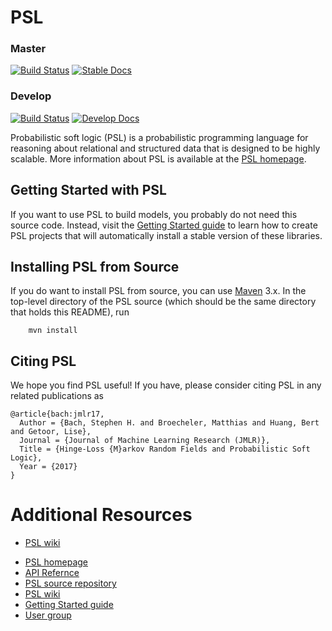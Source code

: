 PSL
===

### Master
[![Build Status](https://travis-ci.org/linqs/psl.svg?branch=master)](https://travis-ci.org/linqs/psl)
[![Stable Docs](https://img.shields.io/badge/docs-stable-brightgreen.svg)](https://linqs-data.soe.ucsc.edu/psl-docs/docs/psl/master-head/index.html)

### Develop
[![Build Status](https://travis-ci.org/linqs/psl.svg?branch=develop)](https://travis-ci.org/linqs/psl)
[![Develop Docs](https://img.shields.io/badge/docs-develop-orange.svg)](https://linqs-data.soe.ucsc.edu/psl-docs/docs/psl/develop-head/index.html)

Probabilistic soft logic (PSL) is a probabilistic programming language for reasoning about
relational and structured data that is designed to be highly scalable. More information about PSL
is available at the [PSL homepage](http://psl.linqs.org).

Getting Started with PSL
------------------------

If you want to use PSL to build models, you probably do not need this source code.
Instead, visit the [Getting Started guide](../../wiki/Core-Topics) to learn
how to create PSL projects that will automatically install a stable version of these libraries.

Installing PSL from Source
--------------------------

If you do want to install PSL from source, you can use [Maven](https://maven.apache.org/) 3.x.
In the top-level directory of the PSL source (which should be the same directory that holds this README), run
```
	mvn install
```

Citing PSL
----------

We hope you find PSL useful! If you have, please consider citing PSL in any related publications as
```
@article{bach:jmlr17,
  Author = {Bach, Stephen H. and Broecheler, Matthias and Huang, Bert and Getoor, Lise},
  Journal = {Journal of Machine Learning Research (JMLR)},
  Title = {Hinge-Loss {M}arkov Random Fields and Probabilistic Soft Logic},
  Year = {2017}
}
```

Additional Resources
====================
* [PSL wiki](https://github.com/linqs/psl/wiki)
- [PSL homepage](http://psl.linqs.org)
- [API Refernce](https://linqs-data.soe.ucsc.edu/psl-docs/)
- [PSL source repository](https://github.com/linqs/psl)
- [PSL wiki](../../wiki)
- [Getting Started guide](../../wiki/Core-Topics)
- [User group](https://groups.google.com/forum/#!forum/psl-users)